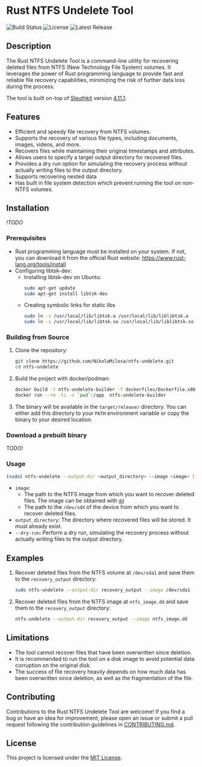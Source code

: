 # Rust NTFS Undelete Tool

![Build Status](https://img.shields.io/github/actions/workflow/status/NikolaMilosa/ntfs-undelete/tests.yml?branch=main)
![License](https://img.shields.io/github/license/NikolaMilosa/ntfs-undelete)
![Latest Release](https://img.shields.io/github/v/release/NikolaMilosa/ntfs-undelete)

## Description

The Rust NTFS Undelete Tool is a command-line utility for recovering deleted files from NTFS (New Technology File System) volumes. It leverages the power of Rust programming language to provide fast and reliable file recovery capabilities, minimizing the risk of further data loss during the process.

The tool is built on-top of [Sleuthkit](https://www.sleuthkit.org/) version [4.11.1](https://www.sleuthkit.org/sleuthkit/docs/api-docs/4.11.1/index.html).

## Features

- Efficient and speedy file recovery from NTFS volumes.
- Supports the recovery of various file types, including documents, images, videos, and more.
- Recovers files while maintaining their original timestamps and attributes.
- Allows users to specify a target output directory for recovered files.
- Provides a dry run option for simulating the recovery process without actually writing files to the output directory.
- Supports recovering nested data
- Has built in file system detection which prevent running the tool on non-NTFS volumes.

## Installation
*!TODO*

### Prerequisites

- Rust programming language must be installed on your system. If not, you can download it from the official Rust website: https://www.rust-lang.org/tools/install
- Configuring libtsk-dev:
    - Installing libtsk-dev on Ubuntu:
        ```bash
        sudo apt-get update
        sudo apt-get install libtsk-dev
        ```
    - Creating symbolic links for static libs
        ```bash
        sudo ln -s /usr/local/lib/libtsk.a /usr/local/lib/liblibtsk.a
        sudo ln -s /usr/local/lib/libtsk.so /usr/local/lib/liblibtsk.so
        ```


### Building from Source

1. Clone the repository:

    ```bash
    git clone https://github.com/NikolaMilosa/ntfs-undelete.git
    cd ntfs-undelete
    ```

2. Build the project with docker/podman:

    ```bash
    docker build -t ntfs-undelete-builder -f dockerfiles/Dockerfile.x86_64-unknown-linux-gnu .
    docker run --rm -ti -v `pwd`:/app  ntfs-undelete-builder
    ```

3. The binary will be available in the `target/release/` directory. You can either add this directory to your `PATH` environment variable or copy the binary to your desired location.

### Download a prebuilt binary

TODO!

### Usage

```bash
(sudo) ntfs-undelete --output-dir <output_directory> --image <image> [--dry-run]
```

- `image`: 
    - The path to the NTFS image from which you want to recover deleted files. The image can be obtained with [`dd`](https://www.geeksforgeeks.org/dd-command-linux/)
    - The path to the `/dev/sdX` of the device from which you want to recover deleted files. 
- `output_directory`: The directory where recovered files will be stored. It must already exist.
- `--dry-run`: Perform a dry run, simulating the recovery process without actually writing files to the output directory.

## Examples

1. Recover deleted files from the NTFS volume at `/dev/sda1` and save them to the `recovery_output` directory:

    ```bash
    sudo ntfs-undelete --output-dir recovery_output --image /dev/sda1 
    ```
2. Recover deleted files from the NTFS image at `ntfs_image.dd` and save them to the `recovery_output` directory:

    ```bash
    ntfs-undelete --output-dir recovery_output --image ntfs_image.dd
    ```
## Limitations

- The tool cannot recover files that have been overwritten since deletion.
- It is recommended to run the tool on a disk image to avoid potential data corruption on the original disk.
- The success of file recovery heavily depends on how much data has been overwritten since deletion, as well as the fragmentation of the file.

## Contributing

Contributions to the Rust NTFS Undelete Tool are welcome! If you find a bug or have an idea for improvement, please open an issue or submit a pull request following the contribution guidelines in [CONTRIBUTING.md](CONTRIBUTING.md).

## License

This project is licensed under the [MIT License](LICENSE).
